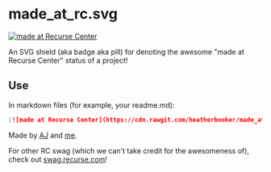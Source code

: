 # made_at_rc.svg

[![made at Recurse Center](https://cdn.rawgit.com/heatherbooker/made_at_rc/master/made_at_RC.svg)](https://www.recurse.com)

An SVG shield (aka badge aka pill) for denoting the awesome "made at Recurse Center" status of a project!

## Use
In markdown files (for example, your readme.md):
```md
[![made at Recurse Center](https://cdn.rawgit.com/heatherbooker/made_at_rc/master/made_at_RC.svg)](https://www.recurse.com)
```

Made by [AJ](https://github.com/strugee) and [me](https://github.com/heatherbooker).

For other RC swag (which we can't take credit for the awesomeness of), check out [swag.recurse.com](https://swag.recurse.com)!
